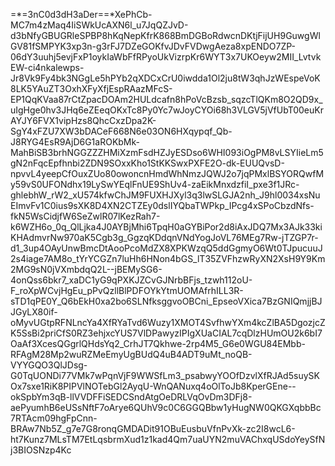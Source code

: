 =*=3nC0d3dH3aDer==*XePhCb-MC7m4zMaq4IiSWkUcAXN6l_u7JqQZJvD-d3bNfyGBUGRleSPBP8hKqNepKfrK868BmDGBoRdwcnDKtjFijUH9GuwgWlGV81fSMPYK3xp3n-g3rFJ7DZeGOKfvJDvFVDwgAeza8xpENDO7ZP-06dY3uuhj5evjFxP1oykIaWbFfRPyoUkVizrpKr6WYT3x7UKOeyw2MII_LvtvkEW-ci4nkalewps-Jr8Vk9Fy4bk3NGgLe5hPYb2qXDCxCrU0iwdda1Ol2ju8tW3qhJzWEspeVoK8LK5YAuZT3OxhXFyXfjEspRAazMFcS-EP1QqKVaa87rCtZpacDOAm2HULdcafn8hPoVcBzsb_sqzcTlQKm8O2QD9x_uIgHge0hv3JHq6eZEeqOKxTc8Py0Yc7wJoyCYOi68h3VLGV5jVfUbT00euKrAYJY6FVX1vipHzs8QhcCxzDpa2K-SgY4xFZU7XW3bDACeF668N6e03ON6HXqypqf_Qb-J8RYG4EsR9AjD6G1aROKbMk-MahBiSB3brhNGGZZZHMiXzmFsdHZJyESDso6WHI093iOgPM8vLSYIieLm5gN2nFqcEpfhnbi2ZDN9SOxxKho1StKKSwxPXFE2O-dk-EUUQvsD-npvvL4yeepCfOuxZUo80owoncnHmdWhNmzJQWJ2o7jqPMxlBSYORQwfMy59vS0UFONdhx19LySwYEqlFnUE9ShUv4-zaEikMnxdzfiI_pxe3f1JRc-ghlebhW_rW2_xU574kfwChJM9FUXHJXyl3q3lwSLGJA2nh_J9hl0034xsNuEImvFv1C0ius9sXK8D4XN2CTZEy0dslIYQbaTWPkp_IPcg4xSPoCbzdNfs-fkN5WsCidjfW6SeZwlR07lKezRah7-k6WZH6o_0q_QlLjka4J0AYBjMhi6TpqH0aGYBiPor2d8iAxJDQ7Mx3AJk33kiKHAdmvrNw970aK5Cgb3g_GgzqKDdqnVNdYogJoVL76MEg7Rw-jTZGP7r-d1_3up4OAyUnwBmcDtAooPcoMdZX8XPKWzqQ5ddGgmyO6Wt0TJpucuuJ2s4iage7AM8o_tYrYCGZn7luHh6HNon4bGS_lT35ZVFhzwRyXN2XsH9Y9Km2MG9sN0jVXmbdqQ2L--jBEMySG6-4onQss6bkr7_xaDC1yG9qPXKJZCvGJNrbBFjs_tzwh112oU-F_roXpWCvjHgEu_pPvQzllBlPDFOYkYtmUOMAfrhILL3R-sTD1qPE0Y_Q6bEkH0xa2bo6SLNfksggvoOBCni_EpseoVXica7BzGNIQmjjBJJGyLX80if-oMyvUGtpRFNLncYa4XfRYaTvd6Wuzy1XMOT4SvfhwYXm4kcZlBA5DgozjcZK5SsBi2priCfS0RZ3ehjxcYUS7VlDPawyzIPIgXUaCIAL7cqDlzHUmOU2k6bI7OaAf3XcesQGgrlQHdsYq2_CrhJT7Qkhwe-2rp4M5_G6e0WGU84EMbb-RFAgM28Mp2wuRZMeEmyUgBUdQ4uB4ADT9uMt_noQB-VYYGQO3QlJDsg-G0TqUONDi77VMk7wPqnVjF9WWSfLm3_psabwyYOOfDzvlXfRJAd5suySKOx7sxe1RiK8PIPVlNOTebGl2AyqU-WnQANuxq4oOlToJb8KperGEne--okSpbYm3qB-llVVDFFiSEDCSndAtgOeDRLVqOvDm3DFj8-aePyumhB6eUSsNftF7oArye6QUhV9c0C6GGQBbw1yHugNW0QKGXqbbBc7RTAcm09hgFpCnn-BRAw7Nb5Z_g7e7G8ronqGMDADit91OBuEusbuVfnPvXk-zc2I8wcL6-ht7Kunz7MLsTM7EtLqsbrmXud1z1kad4Qm7uaUYN2muVAChxqUSdoYeySfNj3BIOSNzp4Kc